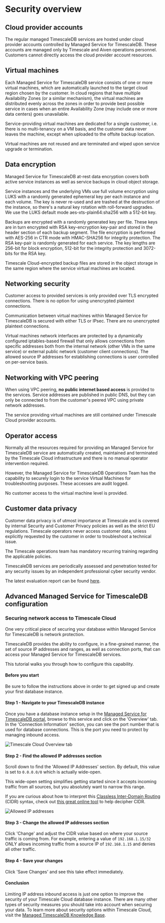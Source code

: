 # Security overview

## Cloud provider accounts
The regular managed TimescaleDB services are hosted under cloud provider
accounts controlled by Managed Service for TimescaleDB. These accounts are
managed only by Timescale and Aiven operations personnel. Customers cannot
directly access the cloud provider account resources.

## Virtual machines
Each Managed Service for TimescaleDB service consists of one or more virtual
machines, which are automatically launched to the target cloud region chosen by
the customer. In cloud regions that have multiple Availability Zones (or a
similar mechanism), the virtual machines are distributed evenly across the zones
in order to provide best possible service in cases when an entire Availability
Zone (may include one or more data centers) goes unavailable.

Service-providing virtual machines are dedicated for a single customer, i.e.
there is no multi-tenancy on a VM basis, and the customer data never leaves the
machine, except when uploaded to the offsite backup location.

Virtual machines are not reused and are terminated and wiped upon service
upgrade or termination.

## Data encryption
Managed Service for TimescaleDB at-rest data encryption covers both active
service instances as well as service backups in cloud object storage.

Service instances and the underlying VMs use full volume encryption using LUKS
with a randomly generated ephemeral key per each instance and each volume. The
key is never re-used and are trashed at the destruction of the instance, so
there's a natural key rotation with roll-forward upgrades. We use the LUKS default
mode aes-xts-plain64:sha256 with a 512-bit key.

Backups are encrypted with a randomly generated key per file. These keys are in
turn encrypted with RSA key-encryption key-pair and stored in the header section
of each backup segment. The file encryption is performed with AES-256 in CTR
mode with HMAC-SHA256 for integrity protection. The RSA key-pair is randomly
generated for each service. The key lengths are 256-bit for block encryption,
512-bit for the integrity protection and 3072-bits for the RSA key.

Timescale Cloud-encrypted backup files are stored in the object storage in the
same region where the service virtual machines are located.

## Networking security
Customer access to provided services is only provided over TLS encrypted connections.
There is no option for using unencrypted plaintext connections.

Communication between virtual machines within Managed Service for TimescaleDB is
secured with either TLS or IPsec. There are no unencrypted plaintext
connections.

Virtual machines network interfaces are protected by a dynamically configured
iptables-based firewall that only allows connections from specific addresses both
from the internal network (other VMs in the same service) or external public
network (customer client connections).  The allowed source IP addresses for
establishing connections is user controlled on per-service basis.

## Networking with VPC peering
When using VPC peering, **no public internet based access** is provided to the
services. Service addresses are published in public DNS, but they can only be
connected to from the customer's peered VPC using private network addresses.

The service providing virtual machines are still contained under Timescale Cloud
provider accounts.

## Operator access
Normally all the resources required for providing an Managed Service for
TimescaleDB service are automatically created, maintained and terminated by the
Timescale Cloud infrastructure and there is no manual operator intervention
required.

However, the Managed Service for TimescaleDB Operations Team has the capability
to securely login to the service Virtual Machines for troubleshooting purposes.
These accesses are audit logged.

No customer access to the virtual machine level is provided.

## Customer data privacy
Customer data privacy is of utmost importance at Timescale and is covered
by internal Security and Customer Privacy policies as well as the strict EU regulations.
Timescale operators never access customer data, unless explicitly
requested by the customer in order to troubleshoot a technical issue.

The Timescale operations team has mandatory recurring training regarding the
applicable policies.

TimescaleDB services are periodically assessed and penetration tested for any
security issues by an independent professional cyber security vendor.

The latest evaluation report can be found [here][cloud-security-eval].

## Advanced Managed Service for TimescaleDB configuration

### Securing network access to Timescale Cloud

One very critical piece of securing your database within Managed Service for TimescaleDB is network protection.

TimescaleDB provides the ability to configure, in a fine-grained manner, the
set of source IP addresses and ranges, as well as connection ports, that can
access your Managed Service for TimescaleDB services.

This tutorial walks you through how to configure this capability.

#### Before you start

Be sure to follow the instructions above in order to
get signed up and create your first database instance.

#### Step 1 - Navigate to your TimescaleDB instance

Once you have a database instance setup in the
[Managed Service for TimescaleDB portal][timescale-mst-portal], browse to this
service and click on the 'Overview' tab. In the 'Connection Information'
section, you can see the port number that is used for database connections.
This is the port you need to protect by managing inbound access.

<img class="main-content__illustration" src="https://assets.iobeam.com/images/docs/screenshots-for-securing-timescale-cloud/overview-tab.png" alt="Timescale Cloud Overview tab"/>

#### Step 2 - Find the allowed IP addresses section

Scroll down to find the 'Allowed IP Addresses' section. By default, this value is set to
`0.0.0.0/0` which is actually wide-open.

<highlight type="warning">
This wide-open setting simplifies getting started since it accepts incoming traffic from all sources, but you absolutely want to narrow this range.
</highlight>

If you are curious about how to interpret this [Classless Inter-Domain Routing][cidr-wiki] (CIDR) syntax,
check out [this great online tool][cidr-tool] to help decipher CIDR.

<img class="main-content__illustration" src="https://assets.iobeam.com/images/docs/screenshots-for-securing-timescale-cloud/allowed-ip.png" alt="Allowed IP addresses"/>

#### Step 3 - Change the allowed IP addresses section

Click 'Change' and adjust the CIDR value based on where your source traffic is coming from.
For example, entering a value of `192.168.1.15/32` ONLY allows incoming traffic from a
source IP of `192.168.1.15` and denies all other traffic.

#### Step 4 - Save your changes
Click 'Save Changes' and see this take effect immediately.

#### Conclusion
Limiting IP address inbound access is just one option to improve the security of your Timescale
Cloud database instance. There are many other types of security measures you should take into
account when securing your data. To learn more about security options within Timescale Cloud,
visit the [Managed TimescaleDB Knowledge Base][timescale-mst-kb].

[cloud-security-eval]: https://www.google.com/url?sa=t&rct=j&q=&esrc=s&source=web&cd=1&cad=rja&uact=8&ved=0ahUKEwjtm4bbn4rbAhUBDZoKHdBRDgkQFggpMAA&url=https%3A%2F%2Fwww.elfgroup.fi%2Fecc%2F1708-S6-71acd0046.pdf&usg=AOvVaw2wcBEPGeys6PL21W3G6wGW

[timescale-mst-portal]: https://portal.managed.timescale.com/
[cidr-wiki]: https://en.wikipedia.org/wiki/Classless_Inter-Domain_Routing
[cidr-tool]: FIXME
[timescale-mst-kb]: https://kb-managed.timescale.com/en/